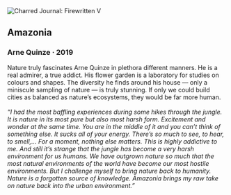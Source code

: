 <div class="artwork-of-the-day">
  <div class="container">
    <div class="img-wrapper">
      <img
        src="https://uploads4.wikiart.org/00292/images/arne-quinze/amazonia-by-arne-quinze-luxembourg.jpg!Large.jpg"
        alt="Charred Journal: Firewritten V" />
    </div>
    <div class="artwork-detail">
      <div class="artwork-origin"> 
        <h2 class="artwork-name">Amazonia</h2>
        <h3 class="artist">
          Arne Quinze
                    ·  2019
        </h3>
      </div>
      <p class="description">
        <span class="artwork-description-text ng-binding" ng-bind-html="viewModel.ArtworkOfTheDay.Description | unsafe">Nature truly fascinates Arne Quinze in plethora different manners. He is a real admirer, a true addict. His flower garden is a laboratory for studies on colours and shapes. The diversity he finds around his house — only a miniscule sampling of nature — is truly stunning. If only we could build cities as balanced as nature’s ecosystems, they would be far more human.<br><br><i>“I had the most baffling experiences during some hikes through the jungle. It is nature in its most pure but also most harsh form. Excitement and wonder at the same time. You are in the middle of it and you can’t think of something else. It sucks all of your energy. There’s so much to see, to hear, to smell,… For a moment, nothing else matters. This is highly addictive to me. And still it’s strange that the jungle has become a very harsh environment for us humans. We have outgrown nature so much that the most natural environments of the world have become our most hostile environments. But I challenge myself to bring nature back to humanity. Nature is a forgotten source of knowledge. Amazonia brings my raw take on nature back into the urban environment.”</i></span>
                        <div class="text-shadow-container" ng-show="showShadow" style=""></div>
      </p>
    </div>
  </div>

</div>
